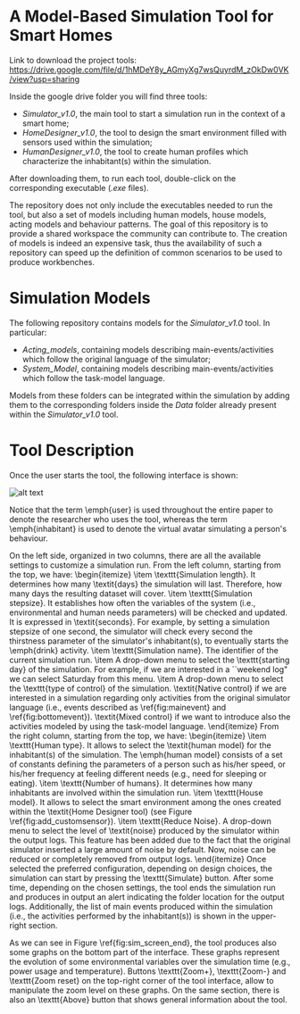 # A Model-Based Simulation Tool for Smart Homes

Link to download the project tools:
https://drive.google.com/file/d/1hMDeY8y_AGmyXg7wsQuyrdM_zOkDw0VK/view?usp=sharing

Inside the google drive folder you will find three tools:
- *Simulator_v1.0*, the main tool to start a simulation run in the context of a smart home;
- *HomeDesigner_v1.0*, the tool to design the smart environment filled with sensors used within the simulation;
- *HumanDesigner_v1.0*, the tool to create human profiles which characterize the inhabitant(s) within the simulation.

After downloading them, to run each tool, double-click on the corresponding executable (*.exe* files).

The repository does not only include the executables needed to run the tool, but also a set of models including human models, house models, acting models and behaviour patterns. The goal of this repository is to provide a shared workspace the community can contribute to. The creation of models is indeed an expensive task, thus the availability of such a repository can speed up the definition of common scenarios to be used to produce workbenches.

# Simulation Models

The following repository contains models for the *Simulator_v1.0* tool. In particular:
- *Acting_models*, containing models describing main-events/activities which follow the original language of the simulator;
- *System_Model*, containing models describing main-events/activities which follow the task-model language.

Models from these folders can be integrated within the simulation by adding them to the corresponding folders inside the *Data* folder already present within the *Simulator_v1.0* tool.

# Tool Description

Once the user starts the tool, the following interface is shown:

![alt text](https://github.com/silvestroveneruso/smart_space_model_based_simulation/blob/main/figures/sim_screenshot_01.png)

Notice that the term \emph{user} is used throughout the entire paper to denote the researcher who uses the tool, whereas the term \emph{inhabitant} is used to denote the virtual avatar simulating a person's behaviour.

On the left side, organized in two columns, there are all the available settings to customize a simulation run. From the left column, starting from the top, we have:
\begin{itemize}
    \item \texttt{Simulation length}. It determines how many \textit{days} the simulation will last. Therefore, how many days the resulting dataset will cover.
    \item \texttt{Simulation stepsize}. It establishes how often the variables of the system (i.e., environmental and human needs parameters) will be checked and updated. It is expressed in \textit{seconds}. For example, by setting a simulation stepsize of one second, the simulator will check every second the thirstness parameter of the simulator's inhabitant(s), to eventually starts the \emph{drink} activity.
    \item \texttt{Simulation name}. The identifier of the current simulation run.
    \item A drop-down menu to select the \texttt{starting day} of the simulation. For example, if we are interested in a ``weekend log" we can select Saturday from this menu.
    \item A drop-down menu to select the \texttt{type of control} of the simulation. \textit{Native control} if we are interested in a simulation regarding only activities from the original simulator language (i.e., events described as \ref{fig:mainevent} and \ref{fig:bottomevent}). \textit{Mixed control} if we want to introduce also the activities modeled by using the task-model language.
\end{itemize}
From the right column, starting from the top, we have:
\begin{itemize}
    \item \texttt{Human type}. It allows to select the \textit{human model} for the inhabitant(s) of the simulation. The \emph{human model} consists of a set of constants defining the parameters of a person such as his/her speed, or his/her frequency at feeling different needs (e.g., need for sleeping or eating).
    \item \texttt{Number of humans}. It determines how many inhabitants are involved within the simulation run.
    \item \texttt{House model}. It allows to select the smart environment among the ones created within the \textit{Home Designer tool} (see Figure \ref{fig:add_customsensor}).
    \item \texttt{Reduce Noise}. A drop-down menu to select the level of \textit{noise} produced by the simulator within the output logs. This feature has been added due to the fact that the original simulator inserted a large amount of noise by default. Now, noise can be reduced or completely removed from output logs.
\end{itemize}
Once selected the preferred configuration, depending on design choices, the simulation can start by pressing the \texttt{Simulate} button.
After some time, depending on the chosen settings, the tool ends the simulation run and produces in output an alert indicating the folder location for the output logs. Additionally, the list of main events produced within the simulation (i.e., the activities performed by the inhabitant(s)) is shown in the upper-right section.

As we can see in Figure \ref{fig:sim_screen_end}, the tool produces also some graphs on the bottom part of the interface. These graphs represent the evolution of some environmental variables over the simulation time (e.g., power usage and temperature). Buttons \texttt{Zoom+}, \texttt{Zoom-} and \texttt{Zoom reset} on the top-right corner of the tool interface, allow to manipulate the zoom level on these graphs. On the same section, there is also an \texttt{Above} button that shows general information about the tool.
